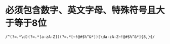 # 必须包含数字、英文字母、特殊符号且大于等于8位

```
/^(?=.*\d)(?=.*[a-zA-Z])(?=.*[~!@#$%^&*])[\da-zA-Z~!@#$%^&*]{8,}$/
```